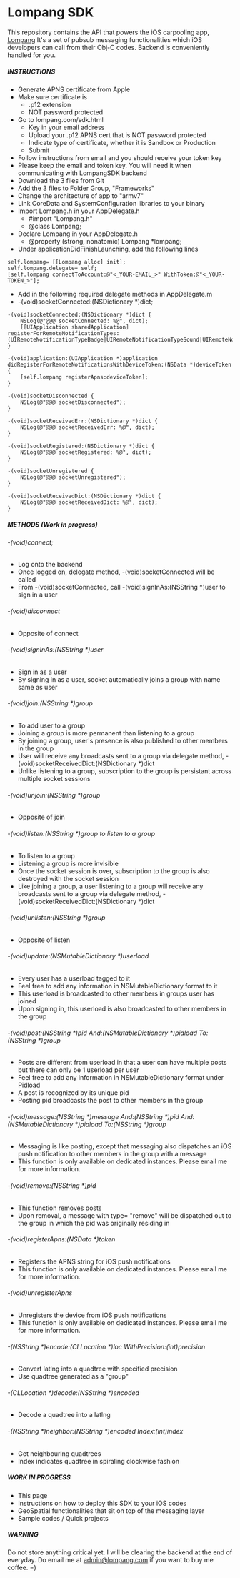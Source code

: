 Lompang SDK
===========

This repository contains the API that powers the iOS carpooling app, [Lompang](http://appstore.com/lompang) It's a set of pubsub messaging functionalities which iOS developers can call from their Obj-C codes. Backend is conveniently handled for you.


##### INSTRUCTIONS
- Generate APNS certificate from Apple
- Make sure certificate is
    - .p12 extension
    - NOT password protected
- Go to lompang.com/sdk.html
    - Key in your email address
    - Upload your .p12 APNS cert that is NOT password protected
    - Indicate type of certificate, whether it is Sandbox or Production
    - Submit
- Follow instructions from email and you should receive your token key
- Please keep the email and token key. You will need it when communicating with LompangSDK backend
- Download the 3 files from Git
- Add the 3 files to Folder Group, "Frameworks"
- Change the architecture of app to "armv7"
- Link CoreData and SystemConfiguration libraries to your binary
- Import Lompang.h in your AppDelegate.h
    - #import "Lompang.h"
    - @class Lompang;
- Declare Lompang in your AppDelegate.h
    - @property (strong, nonatomic) Lompang *lompang;
- Under applicationDidFinishLaunching, add the following lines
```
self.lompang= [[Lompang alloc] init];
self.lompang.delegate= self;
[self.lompang connectToAccount:@"<_YOUR-EMAIL_>" WithToken:@"<_YOUR-TOKEN_>"];
```
- Add in the following required delegate methods in AppDelegate.m
- -(void)socketConnected:(NSDictionary *)dict;

```
-(void)socketConnected:(NSDictionary *)dict {
    NSLog(@"@@@ socketConnected: %@", dict);
    [[UIApplication sharedApplication] registerForRemoteNotificationTypes:(UIRemoteNotificationTypeBadge|UIRemoteNotificationTypeSound|UIRemoteNotificationTypeAlert)];
}
```

```
-(void)application:(UIApplication *)application didRegisterForRemoteNotificationsWithDeviceToken:(NSData *)deviceToken {
    [self.lompang registerApns:deviceToken];
}
```
```
-(void)socketDisconnected {
    NSLog(@"@@@ socketDisconnected");
}
```
```
-(void)socketReceivedErr:(NSDictionary *)dict {
    NSLog(@"@@@ socketReceivedErr: %@", dict);
}
```
```
-(void)socketRegistered:(NSDictionary *)dict {
    NSLog(@"@@@ socketRegistered: %@", dict);
}
```
```
-(void)socketUnregistered {
    NSLog(@"@@@ socketUnregistered");
}
```
```
-(void)socketReceivedDict:(NSDictionary *)dict {
    NSLog(@"@@@ socketReceivedDict: %@", dict);
}
```

##### METHODS (Work in progress)
###### -(void)connect;
- Log onto the backend
- Once logged on, delegate method, -(void)socketConnected will be called
- From -(void)socketConnected, call -(void)signInAs:(NSString *)user to sign in a user

###### -(void)disconnect
- Opposite of connect 

###### -(void)signInAs:(NSString *)user
- Sign in as a user
- By signing in as a user, socket automatically joins a group with name same as user

###### -(void)join:(NSString *)group
- To add user to a group
- Joining a group is more permanent than listening to a group
- By joining a group, user's presence is also published to other members in the group
- User will receive any broadcasts sent to a group via delegate method, -(void)socketReceivedDict:(NSDictionary *)dict
- Unlike listening to a group, subscription to the group is persistant across multiple socket sessions

###### -(void)unjoin:(NSString *)group
- Opposite of join

###### -(void)listen:(NSString *)group to listen to a group
- To listen to a group
- Listening a group is more invisible
- Once the socket session is over, subscription to the group is also destroyed with the socket session
- Like joining a group, a user listening to a group will receive any broadcasts sent to a group via delegate method, -(void)socketReceivedDict:(NSDictionary *)dict

###### -(void)unlisten:(NSString *)group
- Opposite of listen

###### -(void)update:(NSMutableDictionary *)userload
- Every user has a userload tagged to it
- Feel free to add any information in NSMutableDictionary format to it
- This userload is broadcasted to other members in groups user has joined
- Upon signing in, this userload is also broadcasted to other members in the group

###### -(void)post:(NSString *)pid And:(NSMutableDictionary *)pidload To:(NSString *)group
- Posts are different from userload in that a user can have multiple posts but there can only be 1 userload per user
- Feel free to add any information in NSMutableDictionary format under Pidload
- A post is recognized by its unique pid
- Posting pid broadcasts the post to other members in the group

###### -(void)message:(NSString *)message And:(NSString *)pid And:(NSMutableDictionary *)pidload To:(NSString *)group
- Messaging is like posting, except that messaging also dispatches an iOS push notification to other members in the group with a message
- This function is only available on dedicated instances. Please email me for more information.

###### -(void)remove:(NSString *)pid
- This function removes posts
- Upon removal, a message with type= "remove" will be dispatched out to the group in which the pid was originally residing in

###### -(void)registerApns:(NSData *)token
- Registers the APNS string for iOS push notifications
- This function is only available on dedicated instances. Please email me for more information.

###### -(void)unregisterApns
- Unregisters the device from iOS push notifications
- This function is only available on dedicated instances. Please email me for more information.

###### -(NSString *)encode:(CLLocation *)loc WithPrecision:(int)precision
- Convert latlng into a quadtree with specified precision
- Use quadtree generated as a "group"

###### -(CLLocation *)decode:(NSString *)encoded
- Decode a quadtree into a latlng

###### -(NSString *)neighbor:(NSString *)encoded Index:(int)index
- Get neighbouring quadtrees
- Index indicates quadtree in spiraling clockwise fashion

##### WORK IN PROGRESS

- This page
- Instructions on how to deploy this SDK to your iOS codes 
- GeoSpatial functionalities that sit on top of the messaging layer
- Sample codes / Quick projects

##### WARNING

Do not store anything critical yet. I will be clearing the backend at the end of everyday. Do email me at admin@lompang.com if you want to buy me coffee. =)
